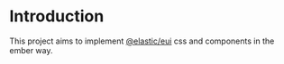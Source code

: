 # Introduction

This project aims to implement [@elastic/eui](https://github.com/elastic/eui) css and components in the ember way. 